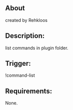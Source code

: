 ## About
created by Rehkloos

## Description:
list commands in plugin folder.

## Trigger:
!command-list

## Requirements:
None.

